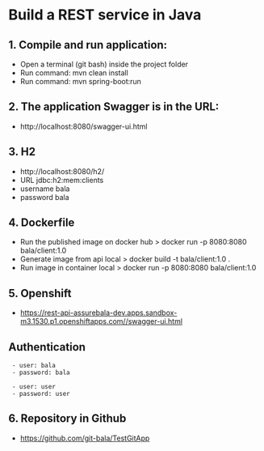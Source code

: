 # Build a REST service in Java

## 1. Compile and run application:
 - Open a terminal (git bash) inside the project folder
 - Run command: mvn clean install
 - Run command: mvn spring-boot:run

## 2. The application Swagger is in the URL: 
 - http://localhost:8080/swagger-ui.html

## 3. H2
 - http://localhost:8080/h2/
 - URL jdbc:h2:mem:clients
 - username bala
 - password bala

## 4. Dockerfile
 - Run the published image on docker hub > docker run -p 8080:8080 bala/client:1.0
 - Generate image from api local > docker build -t bala/client:1.0 .
 - Run image in container local > docker run -p 8080:8080 bala/client:1.0
 
## 5. Openshift
 - https://rest-api-assurebala-dev.apps.sandbox-m3.1530.p1.openshiftapps.com//swagger-ui.html
## Authentication
	 - user: bala
	 - password: bala

	 - user: user
	 - password: user
 
## 6. Repository in Github
 - https://github.com/git-bala/TestGitApp
 
 
